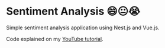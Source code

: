 # Sentiment Analysis 😄😐😭

Simple sentiment analysis application using Nest.js and Vue.js.

Code explained on my [YouTube tutorial](https://youtu.be/iBwZmT7hKRI).
